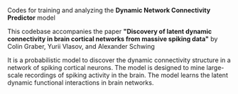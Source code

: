 Codes for training and analyzing the **Dynamic Network Connectivity Predictor** model

This codebase accompanies the paper **"Discovery of latent dynamic connectivity in brain cortical networks from massive spiking data"** by Colin Graber, Yurii Vlasov, and Alexander Schwing

It is a probabilistic model to discover the dynamic connectivity structure in a network of spiking cortical neurons. 
The model is designed to mine large-scale recordings of spiking activity in the brain. The model learns the latent dynamic functional interactions in brain networks.
